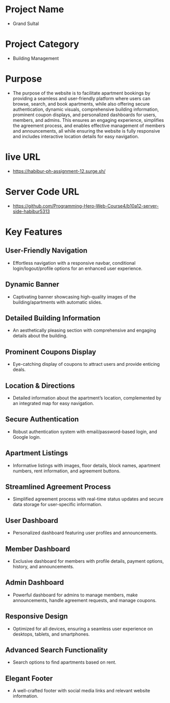 
# Project Name

- Grand Sultal

# Project Category
- Building Management

# Purpose
- The purpose of the website is to facilitate apartment bookings by providing a seamless and user-friendly platform where users can browse, search, and book apartments, while also offering secure authentication, dynamic visuals, comprehensive building information, prominent coupon displays, and personalized dashboards for users, members, and admins. This ensures an engaging experience, simplifies the agreement process, and enables effective management of members and announcements, all while ensuring the website is fully responsive and includes interactive location details for easy navigation.

# live URL
- https://habibur-ph-assignment-12.surge.sh/

# Server Code URL
- https://github.com/Programming-Hero-Web-Course4/b10a12-server-side-habibur5313

# Key Features
## User-Friendly Navigation
- Effortless navigation with a responsive navbar, conditional login/logout/profile options for an enhanced user experience.
## Dynamic Banner
- Captivating banner showcasing high-quality images of the building/apartments with automatic slides.
## Detailed Building Information
- An aesthetically pleasing section with comprehensive and engaging details about the building.
## Prominent Coupons Display
- Eye-catching display of coupons to attract users and provide enticing deals.
## Location & Directions
- Detailed information about the apartment’s location, complemented by an integrated map for easy navigation.
## Secure Authentication
- Robust authentication system with email/password-based login, and Google login.
## Apartment Listings
- Informative listings with images, floor details, block names, apartment numbers, rent information, and agreement buttons.
## Streamlined Agreement Process
- Simplified agreement process with real-time status updates and secure data storage for user-specific information.
## User Dashboard
- Personalized dashboard featuring user profiles and announcements.
## Member Dashboard
- Exclusive dashboard for members with profile details, payment options, history, and announcements.
## Admin Dashboard
- Powerful dashboard for admins to manage members, make announcements, handle agreement requests, and manage coupons.
## Responsive Design
- Optimized for all devices, ensuring a seamless user experience on desktops, tablets, and smartphones.
## Advanced Search Functionality
- Search options to find apartments based on rent.
## Elegant Footer
- A well-crafted footer with social media links and relevant website information.